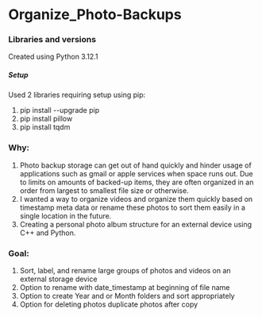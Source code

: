 # Organize_Photo-Backups


### Libraries and versions
Created using Python 3.12.1

##### Setup
Used 2 libraries requiring setup using pip:
1. pip install --upgrade pip
1. pip install pillow
1. pip install tqdm

### Why:
1. Photo backup storage can get out of hand quickly and hinder usage of applications such as gmail or apple services when space runs out. Due to limits on amounts of backed-up items, they are often organized in an order from largest to smallest file size or otherwise.
1. I wanted a way to organize videos and organize them quickly based on timestamp meta data or rename these photos to sort them easily in a single location in the future.
1. Creating a personal photo album structure for an external device using C++ and Python.


### Goal:

1. Sort, label, and rename large groups of photos and videos on an external storage device
1. Option to rename with date_timestamp at beginning of file name
1. Option to create Year and or Month folders and sort appropriately
1. Option for deleting photos duplicate photos after copy
